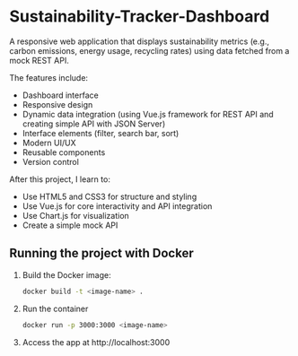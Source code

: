 # Sustainability-Tracker-Dashboard
A responsive web application that displays sustainability metrics (e.g., carbon emissions, energy usage, recycling rates) using data fetched from a mock REST API.

The features include:
- Dashboard interface
- Responsive design
- Dynamic data integration (using Vue.js framework for REST API and creating simple API with JSON Server)
- Interface elements (filter, search bar, sort)
- Modern UI/UX
- Reusable components
- Version control

After this project, I learn to:
- Use HTML5 and CSS3 for structure and styling
- Use Vue.js for core interactivity and API integration
- Use Chart.js for visualization
- Create a simple mock API

## Running the project with Docker
1. Build the Docker image:
   ```bash
   docker build -t <image-name> .
2. Run the container
   ```bash
   docker run -p 3000:3000 <image-name>
3. Access the app at http://localhost:3000
